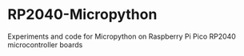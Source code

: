 # RP2040-Micropython
Experiments and code for Micropython on Raspberry Pi Pico RP2040 microcontroller boards
